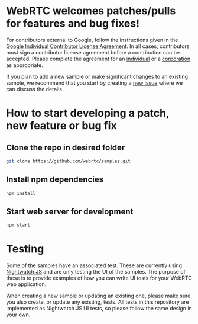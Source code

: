 # WebRTC welcomes patches/pulls for features and bug fixes!

For contributors external to Google, follow the instructions given in the
[Google Individual Contributor License Agreement](https://cla.developers.google.com/about/google-individual).
In all cases, contributors must sign a contributor license agreement before a contribution can be accepted.
Please complete the agreement for an [individual](https://developers.google.com/open-source/cla/individual) or
a [corporation](https://developers.google.com/open-source/cla/corporate) as appropriate.

If you plan to add a new sample or make significant changes to an existing sample, we recommend that you start by creating
a [new issue](https://github.com/webrtc/samples/issues/new) where we can discuss the details.

# How to start developing a patch, new feature or bug fix
## Clone the repo in desired folder
```bash
git clone https://github.com/webrtc/samples.git
```

## Install npm dependencies
```bash
npm install
```

## Start web server for development
```bash
npm start
```

# Testing

Some of the samples have an associated test. These are currently using [Nightwatch.JS](https://nightwatchjs.org) and
are only testing the UI of the samples. The purpose of these is to provide examples of how you can write UI tests for
your WebRTC web application.

When creating a new sample or updating an existing one, please make sure you also create, or update any existing, tests.
All tests in this repository are implemented as Nightwatch.JS UI tests, so please follow the same design in your own.

